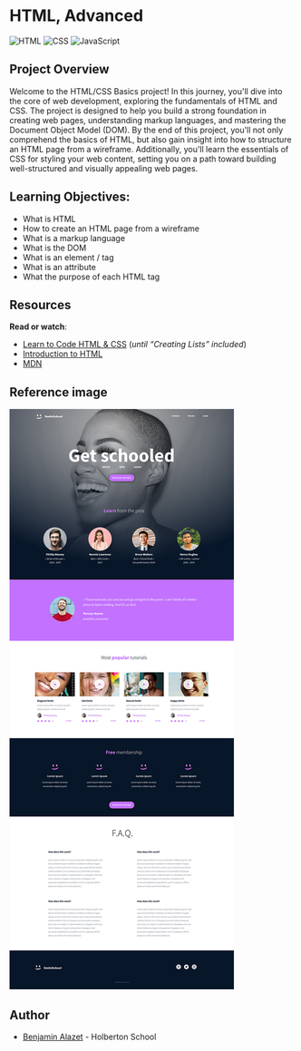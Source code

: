 # HTML, Advanced

![HTML](https://img.shields.io/badge/-HTML-orange?logo=html5&logoColor=white) ![CSS](https://img.shields.io/badge/-CSS-blue?logo=css3&logoColor=white) ![JavaScript](https://img.shields.io/badge/-JavaScript-yellow?logo=javascript&logoColor=white)

## Project Overview

Welcome to the HTML/CSS Basics project! In this journey, you'll dive into the core of web development, exploring the fundamentals of HTML and CSS. The project is designed to help you build a strong foundation in creating web pages, understanding markup languages, and mastering the Document Object Model (DOM). By the end of this project, you'll not only comprehend the basics of HTML, but also gain insight into how to structure an HTML page from a wireframe. Additionally, you'll learn the essentials of CSS for styling your web content, setting you on a path toward building well-structured and visually appealing web pages.

## Learning Objectives:

-   What is HTML
-   How to create an HTML page from a wireframe
-   What is a markup language
-   What is the DOM
-   What is an element / tag
-   What is an attribute
-   What the purpose of each HTML tag

## Resources

**Read or watch**:

-   [Learn to Code HTML & CSS](https://intranet.hbtn.io/rltoken/D6o845Dj6bWanYggYGQK4A "Learn to Code HTML & CSS")  (_until “Creating Lists” included_)
-   [Introduction to HTML](https://intranet.hbtn.io/rltoken/odwyiWUlo7nyK3UR6FUEdg "Introduction to HTML")
-   [MDN](https://intranet.hbtn.io/rltoken/STnL1M-mwzCvnzHtG21XGQ "MDN")

## Reference image

![In this and coming projects, we will implement from scratch a webpage from a designer file.](Images/DesignerFile.jpg)

## Author
- [Benjamin Alazet](https://github.com/Yliaze) - Holberton School